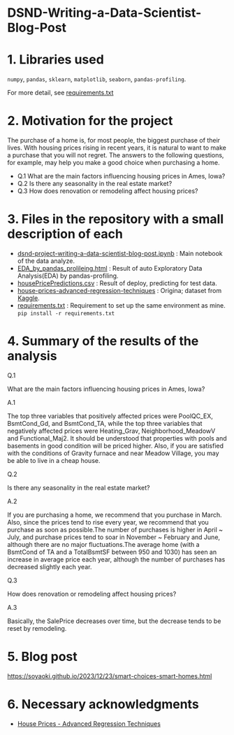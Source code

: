 # DSND-Writing-a-Data-Scientist-Blog-Post

# 1. Libraries used
`numpy`, `pandas`, `sklearn`, `matplotlib`, `seaborn`, `pandas-profiling`.

For more detail, see [requirements.txt](https://github.com/soyaoki/DSND-Writing-a-Data-Scientist-Blog-Post/blob/main/requirements.txt)

# 2. Motivation for the project
The purchase of a home is, for most people, the biggest purchase of their lives. With housing prices rising in recent years, it is natural to want to make a purchase that you will not regret. The answers to the following questions, for example, may help you make a good choice when purchasing a home.

- Q.1 What are the main factors influencing housing prices in Ames, Iowa?
- Q.2 Is there any seasonality in the real estate market?
- Q.3 How does renovation or remodeling affect housing prices?

# 3. Files in the repository with a small description of each
- [dsnd-project-writing-a-data-scientist-blog-post.ipynb](https://github.com/soyaoki/DSND-Writing-a-Data-Scientist-Blog-Post/blob/main/dsnd-project-writing-a-data-scientist-blog-post.ipynb) : Main notebook of the data analyze.
- [EDA_by_pandas_prolileing.html](https://github.com/soyaoki/DSND-Writing-a-Data-Scientist-Blog-Post/blob/main/EDA_by_pandas_prolileing.html) : Result of auto Exploratory Data Analysis(EDA) by pandas-profiling.
- [housePricePredictions.csv](https://github.com/soyaoki/DSND-Writing-a-Data-Scientist-Blog-Post/blob/main/housePricePredictions.csv) : Result of deploy, predicting for test data.
- [house-prices-advanced-regression-techniques](https://github.com/soyaoki/DSND-Writing-a-Data-Scientist-Blog-Post/blob/main/house-prices-advanced-regression-techniques) : Origina; dataset from [Kaggle](https://www.kaggle.com/c/house-prices-advanced-regression-techniques/overview).
- [requirements.txt](https://github.com/soyaoki/DSND-Writing-a-Data-Scientist-Blog-Post/blob/main/requirements.txt) : Requirement to set up the same environment as mine. `pip install -r requirements.txt`


# 4. Summary of the results of the analysis

Q.1

What are the main factors influencing housing prices in Ames, Iowa?

A.1

The top three variables that positively affected prices were PoolQC_EX, BsmtCond_Gd, and BsmtCond_TA, while the top three variables that negatively affected prices were Heating_Grav, Neighborhood_MeadowV and Functional_Maj2. It should be understood that properties with pools and basements in good condition will be priced higher. Also, if you are satisfied with the conditions of Gravity furnace and near Meadow Village, you may be able to live in a cheap house.

Q.2 

Is there any seasonality in the real estate market?

A.2 

If you are purchasing a home, we recommend that you purchase in March. Also, since the prices tend to rise every year, we recommend that you purchase as soon as possible.The number of purchases is higher in April ~ July, and purchase prices tend to soar in November ~ February and June, although there are no major fluctuations.The average home (with a BsmtCond of TA and a TotalBsmtSF between 950 and 1030) has seen an increase in average price each year, although the number of purchases has decreased slightly each year.

Q.3 

How does renovation or remodeling affect housing prices?

A.3 

Basically, the SalePrice decreases over time, but the decrease tends to be reset by remodeling.

# 5. Blog post

https://soyaoki.github.io/2023/12/23/smart-choices-smart-homes.html

# 6. Necessary acknowledgments
- [House Prices - Advanced Regression Techniques](https://www.kaggle.com/c/house-prices-advanced-regression-techniques/overview)
